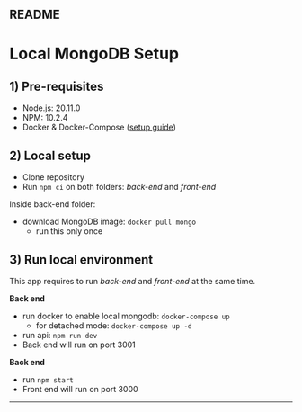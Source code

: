 README
-----
# Local MongoDB Setup
## 1) Pre-requisites
- Node.js: 20.11.0
- NPM: 10.2.4
- Docker & Docker-Compose ([setup guide](https://docs.docker.com/get-docker/))

## 2) Local setup
- Clone repository
- Run `npm ci` on both folders: *back-end* and *front-end*

Inside back-end folder:
- download MongoDB image: `docker pull mongo`
  - run this only once

## 3) Run local environment
This app requires to run *back-end* and *front-end* at the same time.

**Back end** 
- run docker to enable local mongodb: `docker-compose up`
    - for detached mode: `docker-compose up -d`
- run api: `npm run dev`
- Back end will run on port 3001

**Back end** 
- run `npm start`
- Front end will run on port 3000
----



    





